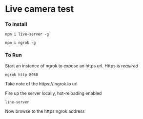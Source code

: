 # Live camera test

### To Install
```npm i live-server -g```

```npm i ngrok -g```

### To Run
Start an instance of ngrok to expose an https url. Https is *required*

```ngrok http 8080```

Take note of the https://<unique>.ngrok.io url

Fire up the server locally, hot-reloading enabled

```line-server```

Now browse to the https ngrok address